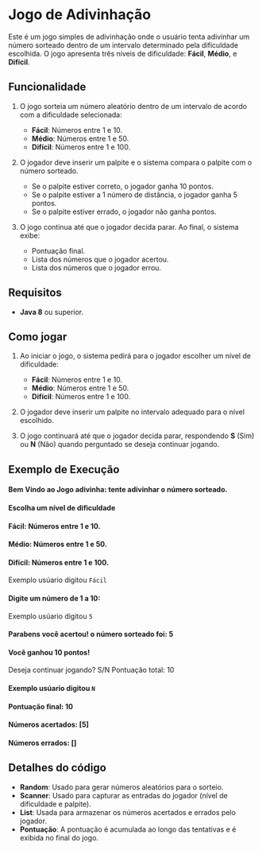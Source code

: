 # Jogo de Adivinhação

Este é um jogo simples de adivinhação onde o usuário tenta adivinhar um número sorteado dentro de um intervalo determinado pela dificuldade escolhida. O jogo apresenta três níveis de dificuldade: **Fácil**, **Médio**, e **Difícil**.

## Funcionalidade

1. O jogo sorteia um número aleatório dentro de um intervalo de acordo com a dificuldade selecionada:
    - **Fácil**: Números entre 1 e 10.
    - **Médio**: Números entre 1 e 50.
    - **Difícil**: Números entre 1 e 100.

2. O jogador deve inserir um palpite e o sistema compara o palpite com o número sorteado.
    - Se o palpite estiver correto, o jogador ganha 10 pontos.
    - Se o palpite estiver a 1 número de distância, o jogador ganha 5 pontos.
    - Se o palpite estiver errado, o jogador não ganha pontos.

3. O jogo continua até que o jogador decida parar. Ao final, o sistema exibe:
    - Pontuação final.
    - Lista dos números que o jogador acertou.
    - Lista dos números que o jogador errou.

## Requisitos

- **Java 8** ou superior.

## Como jogar

1. Ao iniciar o jogo, o sistema pedirá para o jogador escolher um nível de dificuldade:
    - **Fácil**: Números entre 1 e 10.
    - **Médio**: Números entre 1 e 50.
    - **Difícil**: Números entre 1 e 100.

2. O jogador deve inserir um palpite no intervalo adequado para o nível escolhido.

3. O jogo continuará até que o jogador decida parar, respondendo **S** (Sim) ou **N** (Não) quando perguntado se deseja continuar jogando.

## Exemplo de Execução

#### Bem Vindo ao Jogo adivinha: tente adivinhar o número sorteado. 
#### Escolha um nível de dificuldade
#### Fácil: Números entre 1 e 10. 
#### Médio: Números entre 1 e 50.
#### Difícil: Números entre 1 e 100. 
Exemplo usúario digitou ``` Fácil ``` 
#### Digite um número de 1 a 10:
Exemplo usúario digitou `````5`````
#### Parabens você acertou! o número sorteado foi: 5
#### Você ganhou 10 pontos!

Deseja continuar jogando? S/N Pontuação total: 10

#### Exemplo usúario digitou ````N````

#### Pontuação final: 10
#### Números acertados: [5]
#### Números errados: []

## Detalhes do código

- **Random**: Usado para gerar números aleatórios para o sorteio.
- **Scanner**: Usado para capturar as entradas do jogador (nível de dificuldade e palpite).
- **List**: Usada para armazenar os números acertados e errados pelo jogador.
- **Pontuação**: A pontuação é acumulada ao longo das tentativas e é exibida no final do jogo.
